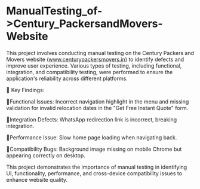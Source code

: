 # ManualTesting_of->Century_PackersandMovers-Website
This project involves conducting manual testing on the Century Packers and Movers website (www.centurypackersmovers.in) to identify defects and improve user experience. Various types of testing, including functional, integration, and compatibility testing, were performed to ensure the application's reliability across different platforms.



 📍 Key Findings:

🔘Functional Issues: Incorrect navigation highlight in the menu and missing validation for invalid relocation dates in the "Get Free Instant Quote" form.

🔘Integration Defects: WhatsApp redirection link is incorrect, breaking integration.

🔘Performance Issue: Slow home page loading when navigating back.

🔘Compatibility Bugs: Background image missing on mobile Chrome but appearing correctly on desktop.

This project demonstrates the importance of manual testing in identifying UI, functionality, performance, and cross-device compatibility issues to enhance website quality.
